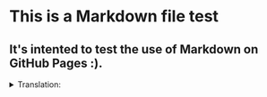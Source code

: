 # This is a Markdown file test
## It's intented to test the use of Markdown on GitHub Pages :).

<details><summary>Translation:</summary>

<p>

> # Esse é um teste de arquivo Markdown
> ## Sua intenção é testar o uso de Markdown no GitHub Pages :).

</p>

</details>
